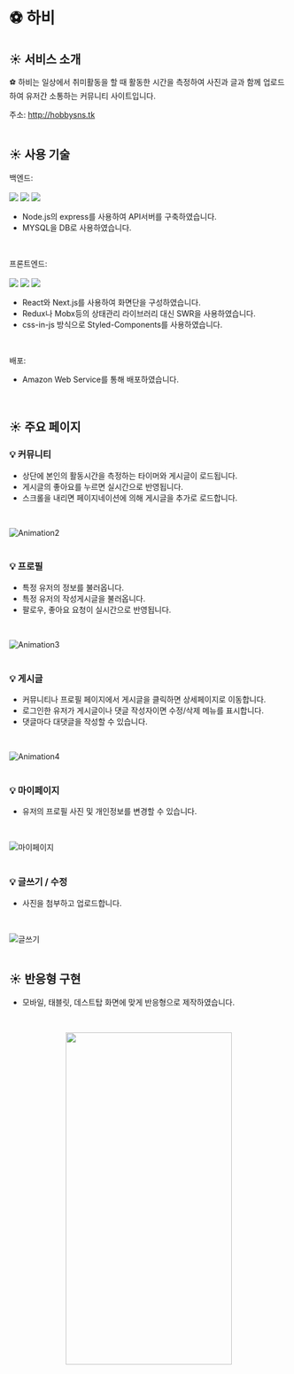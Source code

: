 # ⚽️ 하비

## :sunny: 서비스 소개
⚽️ 하비는 일상에서 취미활동을 할 때 활동한 시간을 측정하여 사진과 글과 함께 업로드하여 유저간 소통하는 커뮤니티 사이트입니다.

주소: http://hobbysns.tk
<br/>
<br/>

## :sunny: 사용 기술

백엔드:
<br/>
<br/>
<img src="https://img.shields.io/badge/Node.js-339933?style=flat-square&logo=Node.js&logoColor=white"/><a/>
<img src="https://img.shields.io/badge/Express-000000?style=flat-square&logo=Express&logoColor=white"/><a/>
<img src="https://img.shields.io/badge/MYSQL-4479A1?style=flat-square&logo=MySQL&logoColor=white"/><a/>
+ Node.js의 express를 사용하여 API서버를 구축하였습니다.  
+ MYSQL을 DB로 사용하였습니다.
<br/>

프론트엔드:
<br/>
<br/>
<img src="https://img.shields.io/badge/React-61DAFB?style=flat-square&logo=React&logoColor=white"/><a/>
<img src="https://img.shields.io/badge/Next.js-000000?style=flat-square&logo=Next.js&logoColor=white"/><a/>
<img src="https://img.shields.io/badge/styled components-DB7093?style=flat-square&logo=styled-components&logoColor=white"/><a/>
+ React와 Next.js를 사용하여 화면단을 구성하였습니다.  
+ Redux나 Mobx등의 상태관리 라이브러리 대신 SWR을 사용하였습니다.  
+ css-in-js 방식으로 Styled-Components를 사용하였습니다.
<br/>

배포:
+ Amazon Web Service를 통해 배포하였습니다.
<br/>

## :sunny: 주요 페이지
### :bulb: 커뮤니티
+ 상단에 본인의 활동시간을 측정하는 타이머와 게시글이 로드됩니다. 
+ 게시글의 좋아요를 누르면 실시간으로 반영됩니다.
+ 스크롤을 내리면 페이지네이션에 의해 게시글을 추가로 로드합니다.
<br/>

![Animation2](https://user-images.githubusercontent.com/84958904/148893251-6118b8fb-6253-4782-aff6-b44640925921.gif)
<br/>
<br/>

### :bulb: 프로필
+ 특정 유저의 정보를 불러옵니다.
+ 특정 유저의 작성게시글을 불러옵니다.
+ 팔로우, 좋아요 요청이 실시간으로 반영됩니다.
<br/>

![Animation3](https://user-images.githubusercontent.com/84958904/148894665-7155b6f2-08c4-4979-9f8a-f655f27477c3.gif)
<br/>
<br/>

### :bulb: 게시글
+ 커뮤니티나 프로필 페이지에서 게시글을 클릭하면 상세페이지로 이동합니다.
+ 로그인한 유저가 게시글이나 댓글 작성자이면 수정/삭제 메뉴를 표시합니다.
+ 댓글마다 대댓글을 작성할 수 있습니다.
<br/>

![Animation4](https://user-images.githubusercontent.com/84958904/148897361-bee525a6-844d-42ce-b4c5-b85dc670a389.gif)
<br/>
<br/>

### :bulb: 마이페이지
+ 유저의 프로필 사진 및 개인정보를 변경할 수 있습니다.
<br/>

![마이페이지](https://user-images.githubusercontent.com/84958904/148897775-dba20229-c0cc-44ed-9ca7-4ed4dd0b4687.png)
<br/>
<br/>

### :bulb: 글쓰기 / 수정
+ 사진을 첨부하고 업로드합니다.
<br/>

![글쓰기](https://user-images.githubusercontent.com/84958904/148898819-e5fca944-9693-41da-ae86-8620eed480ad.png)
<br/>
<br/>

## :sunny: 반응형 구현
+ 모바일, 태블릿, 데스트탑 화면에 맞게 반응형으로 제작하였습니다.
<br/>
<p align="center">
  <image src="https://user-images.githubusercontent.com/84958904/148899877-ed14677f-1592-49ba-81d6-cdfec2ca3028.png" width="300" height="600"/>
</p>
<br/>
<br/>
